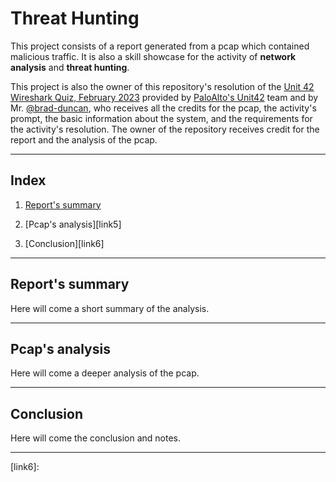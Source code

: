# Threat Hunting  

This project consists of a report generated from a pcap which contained malicious traffic. It is also a skill showcase
for the activity of **network analysis** and **threat hunting**.  

This project is also the owner of this repository's resolution of the [Unit 42 Wireshark Quiz, February 2023][link1]
provided by [PaloAlto's Unit42][link2] team and by Mr. [@brad-duncan][link3], who receives all the credits for the pcap,
the activity's prompt, the basic information about the system, and the requirements for the activity's resolution. The
owner of the repository receives credit for the report and the analysis of the pcap.  

---

## Index  

1. [Report's summary][link4]  

2. [Pcap's analysis][link5]

3. [Conclusion][link6]

---

## Report's summary  

Here will come a short summary of the analysis.

---

## Pcap's analysis  

Here will come a deeper analysis of the pcap.

---

## Conclusion  

Here will come the conclusion and notes. 

---

[link1]: https://unit42.paloaltonetworks.com/feb-wireshark-quiz/
[link2]: https://unit42.paloaltonetworks.com
[link3]: https://github.com/brad-duncan
[link4]:
[link5]:
[link6]: 

